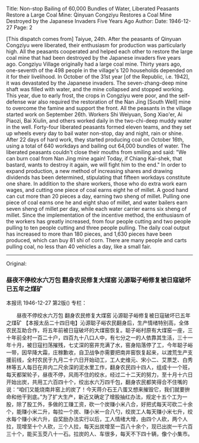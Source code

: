 Title: Non-stop Bailing of 60,000 Bundles of Water, Liberated Peasants Restore a Large Coal Mine: Qinyuan Congziyu Restores a Coal Mine Destroyed by the Japanese Invaders Five Years Ago
Author: 
Date: 1946-12-27
Page: 2

[This dispatch comes from] Taiyue, 24th. After the peasants of Qinyuan Congziyu were liberated, their enthusiasm for production was particularly high. All the peasants cooperated and helped each other to restore the large coal mine that had been destroyed by the Japanese invaders five years ago. Congziyu Village originally had a large coal mine. Thirty years ago, one-seventh of the 498 people in the village's 120 households depended on it for their livelihood. In October of the 31st year [of the Republic, i.e. 1942], it was devastated by the Japanese invaders. The seven-zhang-deep mine shaft was filled with water, and the mine collapsed and stopped working. This year, due to early frost, the crops in Congziyu were poor, and the self-defense war also required the restoration of the Nan Jing [South Well] mine to overcome the famine and support the front. All the peasants in the village started work on September 26th. Workers Shi Weiyuan, Song Xiao'er, Ai Piaozi, Bai Xiulin, and others worked daily in the two-chi-deep muddy water in the well. Forty-four liberated peasants formed eleven teams, and they set up wheels every day to bail water non-stop, day and night, rain or shine. After 22 days of hard work, they started producing coal on October 16th, using a total of 640 workdays and bailing out 64,000 bundles of water. The liberated peasants couldn't close their mouths from smiling and said: "We can burn coal from Nan Jing mine again! Today, if Chiang Kai-shek, that bastard, wants to destroy it again, we will fight him to the end." In order to expand production, a new method of increasing shares and drawing dividends has been determined, stipulating that fifteen workdays constitute one share. In addition to the share workers, those who do extra work earn wages, and cutting one piece of coal earns eight he of millet. A good hand can cut more than 20 pieces a day, earning two sheng of millet. Pulling one piece of coal earns one he and eight shao of millet, and water bailers earn seven sheng of millet per day, while each water carrier earns six sheng of millet. Since the implementation of the incentive method, the enthusiasm of the workers has greatly increased, from four people cutting and two people pulling to ten people cutting and three people pulling. The daily coal output has increased to more than 180 pieces, and 1,630 pieces have been produced, which can buy 81 shi of corn. There are many people and carts pulling coal, no less than 40 vehicles a day, like a small fair.



<hr /> 

Original: 


### 昼夜不停绞水六万包  翻身农民修复大煤窑  沁源聪子峪修复被日寇破坏已五年之煤矿
本报讯
1946-12-27
第2版()
专栏：

　　昼夜不停绞水六万包
    翻身农民修复大煤窑
    沁源聪子峪修复被日寇破坏已五年之煤矿
    【本报太岳二十四日电】沁源聪子峪农民翻身后，生产情绪特别高，全体农民互助合作，将五年前被日寇破坏的大煤窑恢复。聪子峪村原有大煤窑一座，三十年前全村一百二十户，四百九十八口人中，有七分之一的人依靠其生活，三十一年十月，被日寇扫荡摧残，七丈深的窑井充满了水，窑身陷落停了工，今年聪子峪一带，因早降大霜，庄稼歉收，自卫战争亦需要把南井窑恢复起来，以渡荒生产支援前线，全村农民于九月二十六日开始动工，工人史维元、宋小二、艾票芝、白秀林等五人每日在井内二尺余深的泥水里工作，翻身农民四十四人，组成十一个班，每天都架轮子，昼夜不停，风雨不住的绞水，经过二十二天的努力，至十月十六日开始出炭，共用工六百四十个，绞出水六万四千包，翻身农民都笑得合不住嘴的说：“咱们又能烧南井窑上的炭了！今天蒋介石王八蛋又想来摧毁它，我们就要拚命和他干到底。”为了扩大生产，新近又确定了增股抽红办法，规定十五个工为一股，除了股工外，多做的工赚工资，砍一个炭赚小米八合，好把式每天可砍二十余个，能赚小米二升，每拉一个炭、赚小米一合八勺，绞炭工人每天赚小米七升，绞水每个赚小米六升，自奖励办法实行以后，工人情绪大增，由四个人砍，两个人拉，现增至十个人砍，三个人拉，每天出炭增至一百八十余个，现已出炭一千六百三十个，能买玉茭八十一石。拉炭的人、车很多，每天不下四十辆，像个小集市。
